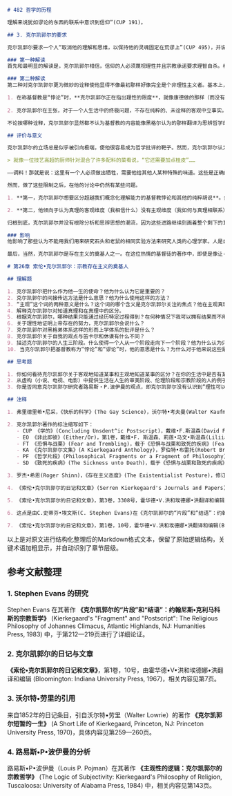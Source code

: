 ```markdown
# 482 哲学的历程

理解来说犹如谬论的东西的联系中意识到信仰”(CUP 191)。

## 3. 克尔凯郭尔的要求

克尔凯郭尔要求一个人“取消他的理解和思维，以保持他的灵魂固定在荒谬上”(CUP 495)，并说我们必须达到“把理解钉死在十字架上”(CUP 496)。诠释克尔凯郭尔在这点上的困难说法有两种方式。

### 第一种解读
首先和最明显的解读是，克尔凯郭尔相信，信仰的人必须蔑视理性并且宗教承诺要求理智自杀。根据这个诠释，他的批评者把克尔凯郭尔的主张作为不可理解的东西加以拒绝，并给他贴上了“荒谬使徒”和“非理性主义者”的标签。某些克尔凯郭尔的钦慕者也同意这种诠释，因为他们相信理性和信仰相互敌对。

### 第二种解读
第二种对克尔凯郭尔更为微妙的诠释使他显得不像最初那样好像完全是个非理性主义者。基本上，这一传统把克尔凯郭尔看作在主张基督教高于理性，但并不与逻辑法则相对立。这个观点强调至少两点：

1. 在称基督教是“悖论”时，**克尔凯郭尔正在指出理性的限度**，就像康德做的那样（而没有人会称康德为理性主义者）。他主张，无限就点不能包含在我们有限理性的范畴中。克尔凯郭尔频繁地将基督教的悖论本性和直截了当的逻辑矛盾相对比。
   
2. 克尔凯郭尔在主张，对于一个人生活中的终极问题，不存在纯粹的、未诠释的客观中立事实。任何事都是从这一套或那一套背景信念来看的。我们经验到这样的概念，如什么很有可能或不大可能，什么有道理或没有道理，什么有价值或没有价值。这些部分是历史条件的结果，部分我们的态度、承诺和我们对生活的个人姿态的结果。从一个立场看来似乎“合适”和有道理的东西，从另一个立场看来似乎是吊诡和荒谬的。用一个来自科学的类比，在牛顿物理学范式中工作的20世纪早期的科学家发现，爱因斯坦的革命性观念是疯狂的。作为一个事实，根据牛顿对时空的理解，爱因斯坦的说法没法讲得通。逐渐地，科学家不得不放弃他们先前的假设，并且以新的方式看待宇宙。有人主张，类似地，克尔凯郭尔不是在要求我们完全放弃理性，而是放弃我们当前对事物的理解方式的某些特征，这样的理解方式让我们不可能选择信仰。当我们这样做时，事情看起来完全不同。“当信仰者有信仰，荒谬就不再荒谬——信仰改变了它。”

不论按哪种诠释，克尔凯郭尔显然都不认为基督教的内容能像黑格尔认为的那样翻译为思辨哲学的命题，理性知识也不是有意义的人类生活的充分根据。

## 评价与意义

克尔凯郭尔的立场总是似乎被引向极端，使他很容易成为哲学批评的靶子。然而，克尔凯郭尔认为，实际上应该指责的是他所处的文化的失衡。因此，有必要把他的重点放在远离中心的另一端来对此进行补偿。他的思想不是打算作为一切时代的标准，而是他的时代所需的标准。那个时代的黑格尔思想专注于客观的、命题性的、抽象的和普遍的东西。作为回应，克尔凯郭尔强调主观的、体验的、具体的和个别的东西。他说，如果饭菜味道太淡，就需要加点调料：

> 就像一位技艺高超的厨师针对混合了许多配料的菜肴说，“它还需要加点桂皮”……

——调料！那就是说：这里有一个人必须做出牺牲，需要他给其他人某种特殊的味道。这些是正确的。如果一个被用来应用正确东西的人变得不耐烦并会为别人制定正确规范，这是一个可悲的错误。那是混淆一切的诱惑。

然而，做了这些限制之后，在他的讨论中仍然有某些问题。

1. **第一，克尔凯郭尔想要区分超越我们概念化理解能力的基督教悖论和其他的纯粹胡说**。然而，既然悖论和胡说都违反理性，我们怎么知道哪个是哪个？在接受我们认为是悖论的东西时，我怎么知道我不是在接受胡说？

2. **第二，他倾向于认为真理的客观维度（我相信什么）没有主观维度（我如何与真理相联系）重要**。然而，基督教显然依赖关于历史事件和宇宙本性的某些主张。任何终极的承诺必定不只是理智上同意一个命题。然而，只有在我的客观信念差不多是正确的这一范围内，终极承诺才有价值。例如，你与你的生活伴侣的关系要求无条件的信任和忠诚，但是他或她是假冒的，这份对另一个人的忠诚就放错了地方。克尔凯郭尔研究者路易斯-P.波伊曼提出，克尔凯郭尔的主观-客观二分可能被夸大了。“它假定了不可能同时既公正又充满激情，并且它假设客观性和中立性以某种方式紧密相联甚至是近义词。”相反，波伊曼论证说，“理性可以非常有激情”并且“一个人可以通过充满激情的探究寻求最客观的证据”。

归根到底，克尔凯郭尔并没有根除分析和思辨思想的潮流，因为这些进路继续刻画着整个剩下的19世纪和20世纪。然而，他的确让人们暂停了一下，并继续在我们的时代喋虞不休地鞭策我们。

### 影响
他影响了那些认为不能用我们用来研究石头和老鼠的相同实验方法来研究人类的心理学家。人是自我创造者的观念、与一个人的自我相疏离是最大的悲剧的观念和人格的本真性是通向精神完整之路的观念，是得以被某些心理学的后来者所接受的克尔凯郭尔的主题。或许克尔凯郭尔对神学的影响最大。在20世纪初期，主流神学被自由的、理智化的、说教的基督教所充斥，具有关于人类道德进步的毫无限制的乐观主义并且太容易把黑格尔主义化的上帝和流行的社会秩序相等同。当这个世纪暴露了自己的残酷、疯狂和异化，许多神学家抛弃了他们的黑格尔式理性主义而支持克尔凯郭尔的看法。

最后，当然，克尔凯郭尔是存在主义的奠基人之一。在这位热情的基督徒的著作中，即使是像让-保罗•萨特、马丁•海德格尔和阿尔伯特•加缪这样的世俗作家，也发现了与他们自己相呼应的观念。克尔凯郭尔直接和间接地影响了20世纪的小说家、艺术家和诗人，并在我们的世纪中仍然如此。

# 第26章 索伦•克尔凯郭尔：宗教存在主义的奠基人

## 理解题

1. 克尔凯郭尔把什么作为他一生的使命？他为什么认为它是重要的？
2. 克尔凯郭尔的间接传达方法是什么意思？他为什么使用这样的方法？
3. “主观”这个词的两种意义是什么？这个词的哪个含义是克尔凯郭尔关注的焦点？他在主观真理和客观真理之间做的区分是什么？
4. 解释克尔凯郭尔对知道真理和在真理中的区分。
5. 根据克尔凯郭尔，哪种结果只能通过经历特定过程得到？在何种情况下我可以拥有结果而不用我亲自获取它们？为什么克尔凯郭尔关注我们知道什么和我们如何知道之间的关系？
6. 关于理性地证明上帝存在的努力，克尔凯郭尔会说什么？
7. 克尔凯郭尔对黑格弟体系这样的形而上学体系的批评是什么？
8. 克尔凯郭尔关于自我的观点与笛卡尔和休谟有什么不同？
9. 描述克尔凯郭尔的人生三阶段。什么使得一个人从一个阶段走向下一个阶段？他为什么认为只有在宗教阶段一个人才能完全成为自我？
10. 当克尔凯郭尔把基督教称为“悖论”和“谬论”时，他的意思是什么？为什么对于他来说这些是积极评价而不是消极评价？

## 思考题

1. 你如何看待克尔凯郭尔关于客观地知道某事和主观地知道某事的区分？在你的生活中是否有某个场合你有客观知识却缺乏主观知识？每个进路的强项和局限是什么？
2. 从虚构（小说、电视、电影）中提供生活在人生的审美阶段、伦理阶段和宗教阶段的人的例子。
3. 你是否同意克尔凯郭尔研究者路易斯・P.波伊曼的观点，即克尔凯郭尔没有认识到“理性可以非常有激情”和“一个人可以通过充满激情的探究寻求最客观的证据”？在这些问题上支持波伊曼的观点或捍卫克尔凯郭尔的观点。

## 注释

1. 弗里德里希•尼采，《快乐的科学》(The Gay Science)，沃尔特•考夫曼(Walter Kaufmann)译(New York: Vintage Books, 1974)，第182页。

2. 克尔凯郭尔著作的标注缩写如下：
   - CUP 《学的》(Concluding Unsdent^ic Postscript)，戴维•F.斯温森(David F. Swenson)和沃尔特•劳里(Walter Lowrie)译(Princeton, NJ: Princeton University Press, 1941)。
   - EO 《非此即彼》(Either/Or)，第1卷，戴维•F. 斯温森、莉莲•马文•斯温森(Liliian Marvin Swenson) 和霍华德•A.约翰逊(Howard A.Johnson)译(Princeton, NJ: Princeton University Press, 1971)。
   - FT 《恐惧与战栗》(Fear and Trembling)，载于《恐惧与战栗和致死的疾病》(Fear and Trembling and The Sickness unto Death)，沃尔特•劳里译(Princeton, NJ: Princeton University Press, 1968)。
   - KA 《克尔凯郭尔文集》(A Kierkegaard Anthology)，罗伯特•布雷托(Robert Bretall)编(New York: Mordem Library, 1946)。
   - PF 《哲学片段》(Philosophical Fragments or a Fragment of Philosophy)，戴维•F.斯温森和霍华德•V.洪(Howard V Hong)译(Princeton, NJ: Princeton University Press, 1962)。
   - SD 《致死的疾病》(The Sickness unto Death)，载于《恐惧与战栗和致死的疾病》，沃尔特-劳里译(Princeton, NJ: Princeton University Press, 1968)。

3. 罗杰•希恩(Roger Shinn)，《存在主义态度》(The Existentialist Posture)，修订版(New York: Association Press, 1970)，第44页。

4. 《索伦•克尔凯郭尔的日记和文章》(Serren Kierkegaard's Journals and Papers)，第2卷，1605号，霍华德•V.洪和埃德娜•洪(Edna Hong)翻译和编辑(Bloomington: Indiana University Press, 1967)，第217页。

5. 《索伦•克尔凯郭尔的日记和文章》，第3卷，3308号，霍华德•V.洪和埃德娜•洪翻译和编辑(Bloomington: Indiana University Press, 1975)，第519页。

6. 这点是由C.史蒂芬•埃文斯(C. Stephen Evans)在《克尔凯郭尔的“片段”和“结语”：约翰尼斯•克利马科斯的宗教哲学》(Kierkegaard's "Fragment" and "Postscript": The Religious Philosophy of Johannes Climacus, Atlantic Highlands, NJ: Humanities Press, 1983)，第212—219页论证的。

7. 《索伦•克尔凯郭尔的日记和文章》，第1卷，10号，霍华德•V.洪和埃德娜•洪翻译和编辑(Bloomington: Indiana University Press, 1967)，第7页。
```

以上是对原文进行结构化整理后的Markdown格式文本，保留了原始逻辑结构，关键术语加粗显示，并自动识别了章节层级。

## 参考文献整理

### 1. Stephen Evans 的研究
Stephen Evans 在其著作 **《克尔凯郭尔的“片段”和“结语”：约翰尼斯•克利马科斯的宗教哲学》** (Kierkegaard's "Fragment" and "Postscript": The Religious Philosophy of Johannes Climacus, Atlantic Highlands, NJ: Humanities Press, 1983) 中，于第212—219页进行了详细论证。

### 2. 克尔凯郭尔的日记与文章
**《索伦•克尔凯郭尔的日记和文章》**，第1卷，10号，由霍华德•V•洪和埃德娜•洪翻译和编辑 (Bloomington: Indiana University Press, 1967)，相关内容见第7页。

### 3. 沃尔特•劳里的引用
来自1852年的日记条目，引自沃尔特•劳里（Walter Lowrie）的著作 **《克尔凯郭尔短暂的一生》** (A Short Life of Kierkegaard, Princeton, NJ: Princeton University Press, 1970)，具体内容见第259—260页。

### 4. 路易斯•P•波伊曼的分析
路易斯•P•波伊曼（Louis P. Pojman）在其著作 **《主观性的逻辑：克尔凯郭尔的宗教哲学》** (The Logic of Subjectivity: Kierkegaard's Philosophy of Religion, Tuscaloosa: University of Alabama Press, 1984) 中，相关内容见第143页。